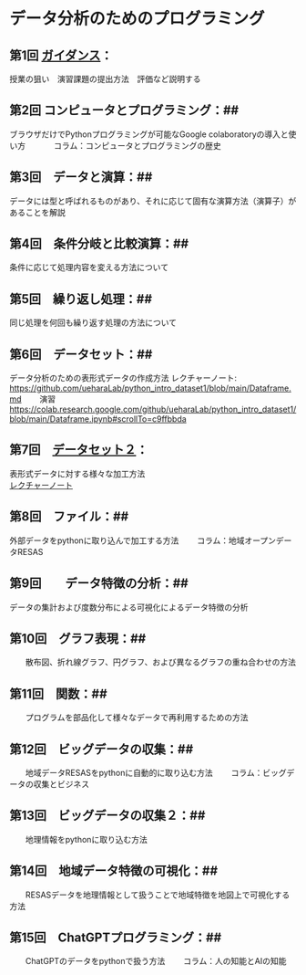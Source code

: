 # データ分析のためのプログラミング

## 第1回 [ガイダンス](https://github.com/ueharaLab/python_intro1_introduction)：  
授業の狙い　演習課題の提出方法　評価など説明する

## 第2回 コンピュータとプログラミング：##   
ブラウザだけでPythonプログラミングが可能なGoogle colaboratoryの導入と使い方
　　　 コラム：コンピュータとプログラミングの歴史

## 第3回　データと演算：##
データには型と呼ばれるものがあり、それに応じて固有な演算方法（演算子）があることを解説

## 第4回　条件分岐と比較演算：##
条件に応じて処理内容を変える方法について

## 第5回　繰り返し処理：##
同じ処理を何回も繰り返す処理の方法について

## 第6回　データセット：##
データ分析のための表形式データの作成方法
レクチャーノート:　　https://github.com/ueharaLab/python_intro_dataset1/blob/main/Dataframe.md
　　演習　https://colab.research.google.com/github/ueharaLab/python_intro_dataset1/blob/main/Dataframe.ipynb#scrollTo=c9ffbbda
    
## 第7回　[データセット２](https://github.com/ueharaLab/python_intro8_dataset2)：
表形式データに対する様々な加工方法  
[レクチャーノート](https://github.com/ueharaLab/python_intro8_dataset2/blob/main/Dataframe2.md)

## 第8回　ファイル：##
外部データをpythonに取り込んで加工する方法
　　コラム：地域オープンデータRESAS

## 第9回　　データ特徴の分析：##
データの集計および度数分布による可視化によるデータ特徴の分析

## 第10回　グラフ表現：##
　　散布図、折れ線グラフ、円グラフ、および異なるグラフの重ね合わせの方法

## 第11回　関数：##  
　　プログラムを部品化して様々なデータで再利用するための方法

## 第12回　ビッグデータの収集：##  
　　地域データRESASをpythonに自動的に取り込む方法
　　コラム：ビッグデータの収集とビジネス

## 第13回　ビッグデータの収集２：##
　　地理情報をpythonに取り込む方法

## 第14回　地域データ特徴の可視化：## 
　　RESASデータを地理情報として扱うことで地域特徴を地図上で可視化する方法

## 第15回　ChatGPTプログラミング：##  
　　ChatGPTのデータをpythonで扱う方法
　　コラム：人の知能とAIの知能
